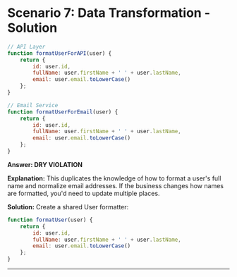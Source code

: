 # Scenario 7: Data Transformation - Solution

```javascript
// API Layer
function formatUserForAPI(user) {
    return {
        id: user.id,
        fullName: user.firstName + ' ' + user.lastName,
        email: user.email.toLowerCase()
    };
}

// Email Service
function formatUserForEmail(user) {
    return {
        id: user.id,
        fullName: user.firstName + ' ' + user.lastName,
        email: user.email.toLowerCase()
    };
}
```

**Answer: DRY VIOLATION**

**Explanation:** This duplicates the knowledge of how to format a user's full name and normalize email addresses. If the business changes how names are formatted, you'd need to update multiple places.

**Solution:** Create a shared User formatter:
```javascript
function formatUser(user) {
    return {
        id: user.id,
        fullName: user.firstName + ' ' + user.lastName,
        email: user.email.toLowerCase()
    };
}
```

---
